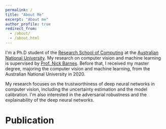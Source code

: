 ```yaml
---
permalink: /
title: "About Me"
excerpt: "About me"
author_profile: true
redirect_from: 
  - /about/
  - /about.html
---
```


I'm a Ph.D student of the <a target="_blank" href="https://comp.anu.edu.au">Research School of Computing<a/> at the <a target="_blank" href="https://en.wikipedia.org/wiki/Australian_National_University">Australian National University<a/>. My research on computer vision and machine learning is supervised by <a target="_blank" href="http://users.cecs.anu.edu.au/~nmb/">Prof. Nick Barnes<a/>. Before that, I received my master degree, majoring the computer vision and machine learning, from the Australian National University in 2020.

My research focuses on the trustworthiness of deep neural networks in computer vision, including the uncertainty estimation and the model calibration. I'm also interested in the adversarial robustness and the explainability of the deep neural networks.

Publication
=====
